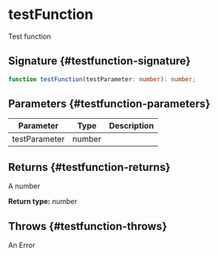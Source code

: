 # testFunction

Test function

## Signature {#testfunction-signature}

```typescript
function testFunction(testParameter: number): number;
```

## Parameters {#testfunction-parameters}

| Parameter | Type | Description |
| --- | --- | --- |
| testParameter | number |  |

## Returns {#testfunction-returns}

A number

**Return type:** number

## Throws {#testfunction-throws}

An Error


